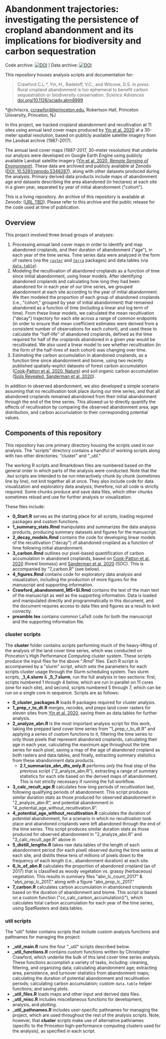# Abandonment trajectories: investigating the persistence of cropland abandonment and its implications for biodiversity and carbon sequestration

Code archive: [![DOI](https://zenodo.org/badge/278699632.svg)](https://zenodo.org/badge/latestdoi/278699632) | 
Data archive: [![DOI](https://zenodo.org/badge/DOI/10.5281/zenodo.5348287.svg)](https://doi.org/10.5281/zenodo.5348287)


This repository houses analysis scripts and documentation for:

> Crawford C.L.\*, Yin, H., Radeloff, V.C., and Wilcove, D.S. *In press*. Rural cropland abandonment is too ephemeral to benefit carbon sequestration or biodiversity conservation. *Science Advances* [doi.org/10.1126/sciadv.abm8999](https://doi.org/10.1126/sciadv.abm8999)

\*@chriscra, ccrawford@princeton.edu, Robertson Hall, Princeton University, Princeton, NJ

In this project, we tracked cropland abandonment and recultivation at 11 sites using annual land cover maps produced by [Yin et al. 2020](https://doi.org/10.1016/j.rse.2020.111873) at a 30-meter spatial resolution, based on publicly available satellite imagery from the Landsat archive (1987-2017). 

The annual land cover maps (1987-2017, 30-meter resolution) that underlie our analysis were developed on Google Earth Engine using publicly available Landsat satellite imagery ([Yin et al. 2020, *Remote Sensing of Environment*](https://doi.org/10.1016/j.rse.2020.111873)).
These data are archived and publicly available at Zenodo ([DOI: 10.5281/zenodo.5348287](http://doi.org/10.5281/zenodo.5348287)), along with other datasets produced during the analysis.
Primary derived data products include maps of abandonment age and datasets describing the area abandoned (in hectares) at each site in a given year, separated by year of initial abandonment ("cohort"). 

This is a living repository. 
An archive of this repository is available at Zenodo: ([URL TBD]()).
Please refer to this archive and the public release for the code used at time of publication.

## Overview

This project involved three broad groups of analyses:  

1. Processing annual land cover maps in order to identify and map abandoned croplands, and their duration of abandonment ("age"), in each year of the time series. Time series data were analyzed in the form of rasters (via the [`raster`](https://rspatial.github.io/raster/reference/raster-package.html) and [`terra`](https://rspatial.github.io/terra/reference/terra-package.html) packages) and data.tables (via [`data.table`](http://r-datatable.com)).
2. Modeling the recultivation of abandoned croplands as a function of time since initial abandonment, using linear models. After identifying abandoned croplands and calculating how long they had been abandoned for in each year of our time series, we grouped abandonment at each site according to the year of initial abandonment. We then modeled the proportion of each group of abandoned croplands (i.e., "cohort," grouped by year of initial abandonment) that remained abandoned as a function of time (including a linear and log term of time). From these linear models, we calculated the mean recultivation ("decay") trajectory for each site across a range of common endpoints (in order to ensure that mean coefficient estimates were derived from a consistent number of observations for each cohort), and used these to calculate the "half-life" of abandoned croplands, defined as the time required for half of the croplands abandoned in a given year would be recultivated. We also used a linear model to see whether recultivation (in the form of the half-lives of each cohort) was changing over time.
3. Estimating the carbon accumulation in abandoned croplands, as a function time since abandonment and biome, using two recently published spatially-explict datasets of forest carbon accumulation ([Cook-Patton et al. 2020, Nature](https://doi.org/10.1038/s41586-020-2686-x)) and soil organic carbon accumulation ([Soils Revealed, Sanderman et al. 2020](https://doi.org/10.7910/DVN/HA17D3)).

In addition to observed abandonment, we also developed a simple scenario assuming that no recultivation took place during our time series, and that all abandoned croplands remained abandoned from their initial abandonment through the end of the time series. 
This allowed us to directly quantify the effects of recultivation by comparing the observed abandonment area, age distribution, and carbon accumulation to their corresponding potential values.

## Components of this repository

This repository has one primary directory housing the scripts used in our analysis.
The "scripts" directory contains a handful of working scripts along with two other directories: "cluster" and "_util." 

The working R scripts and Rmarkdown files are numbered based on the general order in which parts of the analysis were conducted. 
Note that the `.Rmd` scripts are intended to be run interactively chunk by chunk (sometimes line by line), not knit together all at once. 
They also include code for data visualization and exploratory data analysis; therefore, not all code is strictly required. 
Some chunks produce and save data files, which other chunks sometimes reload and use for further analysis or visualization.

These files include:

- **0_Start.R** serves as the starting place for all scripts, loading required packages and custom functions.
- **1_summary_stats.Rmd** manipulates and summarizes the data analysis products, producing summary datasets and figures for the manuscript.
- **2_decay_models.Rmd** contains the code for developing linear models of the recultivation ("decay") of abandoned cropland as a function of time following initial abandonment.
- **3_carbon.Rmd** outlines our pixel-based quantification of carbon accumulation in abandoned croplands, based on [Cook-Patton et al. 2020](https://doi.org/10.1038/s41586-020-2686-x) (forest biomass) and [Sanderman et al. 2020](https://doi.org/10.7910/DVN/HA17D3) (SOC). This is accompanied by "7_carbon.R" (see below).
- **4_figures.Rmd** contains code for exploratory data analysis and visualization, including the production of more figures for the manuscript and supporting information.
- **Crawford_abandonment_MS+SI.Rmd** contains the text of the main text of the manuscript as well as the supporting information. Data is loaded and manipulated directly and programmatically in this document, and the document requires access to data files and figures as a result to knit correctly.
- **preamble.tex** contains common LaTeX code for both the manuscript and the supporting information file.


### cluster scripts

The **cluster** folder contains scripts performing much of the heavy-lifting of the analysis of the land cover time series, which was conducted on Princeton's High Performance Computing cluster system.
These scripts produce the input files for the above ".Rmd" files.
Each R script is accompanied by a "slurm" script, which sets the parameters for each scripts cluster usage through the Slurm scheduling system.
Two slurm scripts, **\_1_4.slurm** & **\_5_7.slurm**, run the full analysis in two sections: first, scripts numbered 1 through 4 below, which are run in parallel on 11 cores (one for each site), and second, scripts numbered 5 through 7, which can be run on a single core in sequence.
Scripts are as follows:

- **0_cluster_packages.R** loads R packages required for cluster analysis.
- **1_prep_r_to_dt.R** merges, recodes, and preps land cover rasters for eleven sites from [Yin et al. 2020](https://doi.org/10.1016/j.rse.2020.111873), saving them as data.tables for further analysis.
- **2_analyze_abn.R** is the most important analysis script for this work, taking the prepped land cover time series from "1_prep_r_to_dt.R" and applying a series of custom functions to it, filtering the time series to only those pixels that represent abandoned croplands, calculating their age in each year, calculating the maximum age throughout the time series for each pixel, saving a map of the age of abandoned cropland as both rasters and data.tables, and finally, extracting summary statistics from these abandonment data products.
  + **2.1_summarize_abn_dts_only.R** performs *only* the final step of the previous script ("2_analyze_abn.R"), extracting a range of summary statistics for each site based on the derived maps of abandonment. This is not strictly necessary if running the full workflow. 
- **3_calc_recult_age.R** calculates how long periods of *recultivation* last, following qualifying periods of abandonment. This script produces similar duration stats as those produced for observed abandonment in "2_analyze_abn.R", and potential abandonment in "4_potential_age_without_recultivation.R".
- **4_potential_age_without_recultivation.R** calculates the duration of *potential* abandonment, for a scenario in which no recultivation took place and abandoned croplands were left abandoned through the end of the time series. This script produces similar duration stats as those produced for observed abandonment in "2_analyze_abn.R" and "3_calc_recult_age.R" above in 
- **5_distill_lengths.R** takes raw data.tables of the length of each abandonment period (for each pixel) observed during the time series at each site, and distills these tens of millions of pixels down to the frequency of each length (i.e., abandonment duration) at each site. 
- **6_lc_of_abn.R** calculates the proportion of abandoned cropland (as of 2017) that is classified as woody vegetation vs. grassy (herbaceous) vegetation. This results in summary files "abn_lc_count_2017" & "abn_prop_lc_2017," along with a figure "abn_prop_lc_2017."
- **7_carbon.R** calculates carbon accumulation in abandoned croplands based on the duration of abandonment and biome. This script is based on a custom function ("cc_calc_carbon_accumulation()"), which calculates total carbon accumulation for each year of the time series, using SpatRasters and data.tables.


### util scripts

The "util" folder contains scripts that include custom analysis functions and pathnames for managing the project:

- **\_util_main.R** runs the four "_util" scripts described below.
- **\_util_functions.R** contains custom functions written by Christopher Crawford, which underlie the bulk of this land cover time series analysis. These functions accomplish a variety of tasks, including: cleaning, filtering, and organizing data; calculating abandonment age; extracting area, persistence, and turnover statistics from abandonment maps; calculating the duration of potential abandonment and recultivation periods; calculating carbon accumulation; custom `data.table` helper functions; and saving plots.
- **\_util_files.R** loads maps and other input and derived data files.
- **\_util_misc.R** includes miscellaneous functions for development, analysis, and plotting.
- **\_util_pathnames.R** includes user-specific pathnames for managing the project, which are used throughout the rest of the analysis scripts. Note, however, that **cluster** scripts make use of alternative pathnames (specific to the Princeton high-performance computing clusters used for the analysis), as specified in each script.
